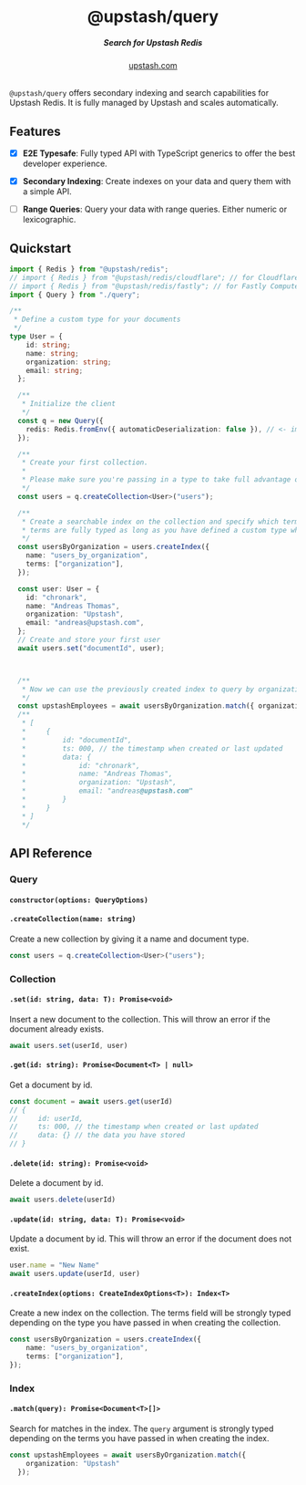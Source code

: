 <div align="center">
    <h1 align="center">@upstash/query</h1>
    <h5>Search for Upstash Redis</h5>
</div>

<div align="center">
  <a href="https://upstash.com?ref=@upstash/query">upstash.com</a>
</div>
<br/>


`@upstash/query` offers secondary indexing and search capabilities for Upstash Redis. It is fully managed by Upstash and scales automatically.

## Features
- [x] **E2E Typesafe**: Fully typed API with TypeScript generics to offer the best developer experience.
- [x] **Secondary Indexing**: Create indexes on your data and query them with a simple API.
- [ ] **Range Queries**: Query your data with range queries. Either numeric or lexicographic.


## Quickstart

```ts
import { Redis } from "@upstash/redis";
// import { Redis } from "@upstash/redis/cloudflare"; // for Cloudflare Workers
// import { Redis } from "@upstash/redis/fastly"; // for Fastly Compute@Edge
import { Query } from "./query";

/**
 * Define a custom type for your documents
 */
type User = {
    id: string;
    name: string;
    organization: string;
    email: string;
  };

  /**
   * Initialize the client
   */
  const q = new Query({
    redis: Redis.fromEnv({ automaticDeserialization: false }), // <- important to turn it off as @upstash/query handles deserialization itself
  });

  /**
   * Create your first collection.
   *
   * Please make sure you're passing in a type to take full advantage of @upstash/query
   */
  const users = q.createCollection<User>("users");

  /**
   * Create a searchable index on the collection and specify which terms we are filtering by
   * terms are fully typed as long as you have defined a custom type when creating the collection
   */
  const usersByOrganization = users.createIndex({
    name: "users_by_organization",
    terms: ["organization"],
  });

  const user: User = {
    id: "chronark",
    name: "Andreas Thomas",
    organization: "Upstash",
    email: "andreas@upstash.com",
  };
  // Create and store your first user
  await users.set("documentId", user);



  /**
   * Now we can use the previously created index to query by organization
   */
  const upstashEmployees = await usersByOrganization.match({ organization: "Upstash" });
  /**
   * [
   *     {
   *         id: "documentId",
   *         ts: 000, // the timestamp when created or last updated
   *         data: {
   *             id: "chronark",
   *             name: "Andreas Thomas",
   *             organization: "Upstash",
   *             email: "andreas@upstash.com"
   *         }
   *     }
   * ]
   */
  ```



## API Reference

### Query

#### `constructor(options: QueryOptions)`

#### `.createCollection(name: string)`

Create a new collection by giving it a name and document type.

```ts
const users = q.createCollection<User>("users");
```


### Collection


#### `.set(id: string, data: T): Promise<void>`

Insert a new document to the collection.
This will throw an error if the document already exists.


```ts
await users.set(userId, user)
```

#### `.get(id: string): Promise<Document<T> | null>`
Get a document by id.

```ts
const document = await users.get(userId)
// {
//     id: userId,
//     ts: 000, // the timestamp when created or last updated
//     data: {} // the data you have stored
// }
```

#### `.delete(id: string): Promise<void>`

Delete a document by id.

```ts
await users.delete(userId)
```

#### `.update(id: string, data: T): Promise<void>`

Update a document by id.
This will throw an error if the document does not exist.

```ts
user.name = "New Name"
await users.update(userId, user)
```

#### `.createIndex(options: CreateIndexOptions<T>): Index<T>`
Create a new index on the collection.
The terms field will be strongly typed depending on the type you have passed in when creating the collection.

```ts
const usersByOrganization = users.createIndex({
    name: "users_by_organization",
    terms: ["organization"],
});
```

### Index

#### `.match(query): Promise<Document<T>[]>`

Search for matches in the index.
The `query` argument is strongly typed depending on the terms you have passed in when creating the index.

```ts
const upstashEmployees = await usersByOrganization.match({ 
    organization: "Upstash" 
  });
```
